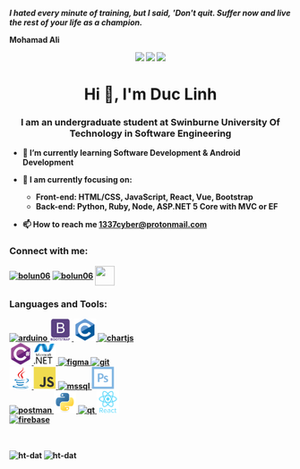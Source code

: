 <b><i>I hated every minute of training, but I said, 'Don't quit. Suffer now and live the rest of your life as a champion.</i><b>

Mohamad Ali

<p align="center">
  <img src="https://user-images.githubusercontent.com/627794/87238756-a790f700-c3d4-11ea-9946-ae4c19fbb831.gif" width="140">
  <img src="https://user-images.githubusercontent.com/627794/87238688-cd69cc00-c3d3-11ea-99f4-812dfd665b38.gif" width="180">
  <img src="https://user-images.githubusercontent.com/627794/87238855-1589ee00-c3d6-11ea-8602-36c8c6cad686.gif" width="170">
</p>

<h1 align="center">Hi 👋, I'm Duc Linh</h1>
<h3 align="center"> I am an undergraduate student at Swinburne University Of Technology in Software Engineering</h3>

- 🌱 I’m currently learning **Software Development & Android Development**

- 💬 I am currently focusing on:
  - Front-end: HTML/CSS, JavaScript, React, Vue, Bootstrap
  - Back-end: Python, Ruby, Node, ASP.NET 5 Core with MVC or EF

- 📫 How to reach me **1337cyber@protonmail.com**

<h3 align="left">Connect with me:</h3>
<p align="left">
<a href="https://fb.com/NguyenDucLinhcntt" target="blank"><img align="center" src="https://raw.githubusercontent.com/rahuldkjain/github-profile-readme-generator/master/src/images/icons/Social/facebook.svg" alt="bolun06" height="30" width="40" /></a>
<a href="https://linkedin.com/in/duclinhdev" target="blank"><img align="center" src="https://th.bing.com/th/id/R.da53a4b2a7d155e30f94f56b4b9c435d?rik=qZhyUbmDxI0kUQ&pid=ImgRaw&r=0" alt="bolun06" height="35" width="35" /></a>
<a href="https://github.com/MLX15" target="blank"><img align="center" src="https://lh4.googleusercontent.com/3DMc1R0qQAgWcRx2qHbqUN8ixxHwHQXfe9M52qtw3EL-o6mf8o6hRY9hJNxe7ndjL1x_4Qo05aa-oHBd7CWfkE1ZYhTdfSFoNYMYgQuiV1Al6FQvvCQw-ZYcVfSKNeI1ew=w1280" height="35" width="35" /></a>
</p>

<h3 align="left">Languages and Tools:</h3>
<p align="left"> <a href="https://www.arduino.cc/" target="_blank"> <img src="https://cdn.worldvectorlogo.com/logos/arduino-1.svg" alt="arduino" width="40" height="40"/> </a> <a href="https://getbootstrap.com" target="_blank"> <img src="https://raw.githubusercontent.com/devicons/devicon/master/icons/bootstrap/bootstrap-plain-wordmark.svg" alt="bootstrap" width="40" height="40"/> </a> <a href="https://www.cprogramming.com/" target="_blank"> <img src="https://raw.githubusercontent.com/devicons/devicon/master/icons/c/c-original.svg" alt="c" width="40" height="40"/> </a> <a href="https://www.chartjs.org" target="_blank"> <img src="https://www.chartjs.org/media/logo-title.svg" alt="chartjs" width="40" height="40"/></br> </a> <a href="https://www.w3schools.com/cs/" target="_blank"> <img src="https://raw.githubusercontent.com/devicons/devicon/master/icons/csharp/csharp-original.svg" alt="csharp" width="40" height="40"/> </a> <a href="https://dotnet.microsoft.com/" target="_blank"> <img src="https://raw.githubusercontent.com/devicons/devicon/master/icons/dot-net/dot-net-original-wordmark.svg" alt="dotnet" width="40" height="40"/> </a> <a href="https://www.figma.com/" target="_blank"> <img src="https://www.vectorlogo.zone/logos/figma/figma-icon.svg" alt="figma" width="40" height="40"/> </a> <a href="https://git-scm.com/" target="_blank"> <img src="https://www.vectorlogo.zone/logos/git-scm/git-scm-icon.svg" alt="git" width="40" height="40"/> </a> </br> <a href="https://www.java.com" target="_blank"> <img src="https://raw.githubusercontent.com/devicons/devicon/master/icons/java/java-original.svg" alt="java" width="40" height="40"/> </a> <a href="https://developer.mozilla.org/en-US/docs/Web/JavaScript" target="_blank"> <img src="https://raw.githubusercontent.com/devicons/devicon/master/icons/javascript/javascript-original.svg" alt="javascript" width="40" height="40"/> </a> <a href="https://www.microsoft.com/en-us/sql-server" target="_blank"> <img src="https://www.svgrepo.com/show/303229/microsoft-sql-server-logo.svg" alt="mssql" width="40" height="40"/> </a> <a href="https://www.photoshop.com/en" target="_blank"> <img src="https://raw.githubusercontent.com/devicons/devicon/master/icons/photoshop/photoshop-line.svg" alt="photoshop" width="40" height="40"/> </a></br> <a href="https://postman.com" target="_blank"> <img src="https://www.vectorlogo.zone/logos/getpostman/getpostman-icon.svg" alt="postman" width="40" height="40"/> </a> <a href="https://www.python.org" target="_blank"> <img src="https://raw.githubusercontent.com/devicons/devicon/master/icons/python/python-original.svg" alt="python" width="40" height="40"/> </a> <a href="https://www.qt.io/" target="_blank"> <img src="https://upload.wikimedia.org/wikipedia/commons/0/0b/Qt_logo_2016.svg" alt="qt" width="40" height="40"/> </a> <a href="https://reactjs.org/" target="_blank"> <img src="https://raw.githubusercontent.com/devicons/devicon/master/icons/react/react-original-wordmark.svg" alt="react" width="40" height="40"/> </a></br> <a href="https://firebase.google.com/" target="_blank"> <img src="https://www.vectorlogo.zone/logos/firebase/firebase-icon.svg" alt="firebase" width="40" height="40"/> </a> </p> </br>
<p align="left"><img align="center" src="https://github-readme-stats.vercel.app/api/top-langs?username=ht-dat&show_icons=true&locale=en&layout=compact" alt="ht-dat" /> <img align="center" src="https://github-readme-streak-stats.herokuapp.com/?user=ht-dat&" alt="ht-dat" /> </p>

